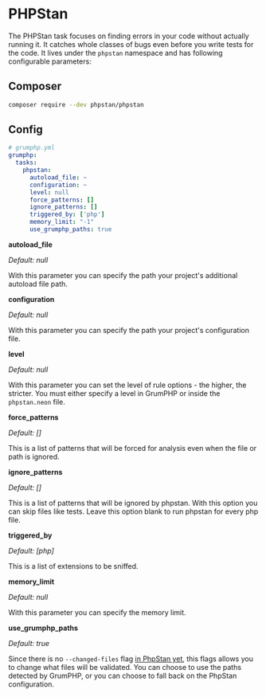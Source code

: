 # PHPStan

The PHPStan task focuses on finding errors in your code without actually running it. It catches whole classes of bugs even before you write tests for the code.
It lives under the `phpstan` namespace and has following configurable parameters:

## Composer
```bash
composer require --dev phpstan/phpstan
```

## Config
```yaml
# grumphp.yml
grumphp:
  tasks:
    phpstan:
      autoload_file: ~
      configuration: ~
      level: null
      force_patterns: []
      ignore_patterns: []
      triggered_by: ['php']
      memory_limit: "-1"
      use_grumphp_paths: true
```

**autoload_file**

*Default: null*

With this parameter you can specify the path your project's additional autoload file path.

**configuration**

*Default: null*

With this parameter you can specify the path your project's configuration file.

**level**

*Default: null*

With this parameter you can set the level of rule options - the higher, the stricter.
You must either specify a level in GrumPHP or inside the `phpstan.neon` file.

**force_patterns**

*Default: []*

This is a list of patterns that will be forced for analysis even when the file or path is ignored.

**ignore_patterns**

*Default: []*

This is a list of patterns that will be ignored by phpstan. With this option you can skip files like tests. Leave this option blank to run phpstan for every php file.

**triggered_by**

*Default: [php]*

This is a list of extensions to be sniffed.

**memory_limit**

*Default: null*

With this parameter you can specify the memory limit.


**use_grumphp_paths**

*Default: true*

Since there is no `--changed-files` flag [in PhpStan yet](https://github.com/phpstan/phpstan/issues/934#issuecomment-383002766),
this flags allows you to change what files will be validated.
You can choose to use the paths detected by GrumPHP, or you can choose to fall back on the PhpStan configuration.
